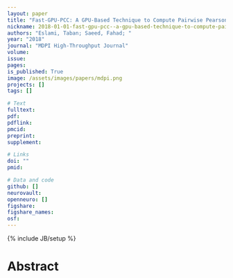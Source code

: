 ```yaml
---
layout: paper
title: "Fast-GPU-PCC: A GPU-Based Technique to Compute Pairwise Pearson’s Correlation Coefficients for Time Series Data - An fMRI Study"
nickname: 2018-01-01-fast-gpu-pcc--a-gpu-based-technique-to-compute-pairwise-pearson’s-correlation-coefficients-for-time-series-data---an-fmri-study
authors: "Eslami, Taban; Saeed, Fahad; "
year: "2018"
journal: "MDPI High-Throughput Journal"
volume: 
issue:
pages: 
is_published: True
image: /assets/images/papers/mdpi.png
projects: []
tags: []

# Text
fulltext:
pdf:
pdflink:
pmcid:
preprint: 
supplement:

# Links
doi: ""
pmid:

# Data and code
github: []
neurovault:
openneuro: []
figshare:
figshare_names:
osf:
---
```

{% include JB/setup %}

# Abstract


